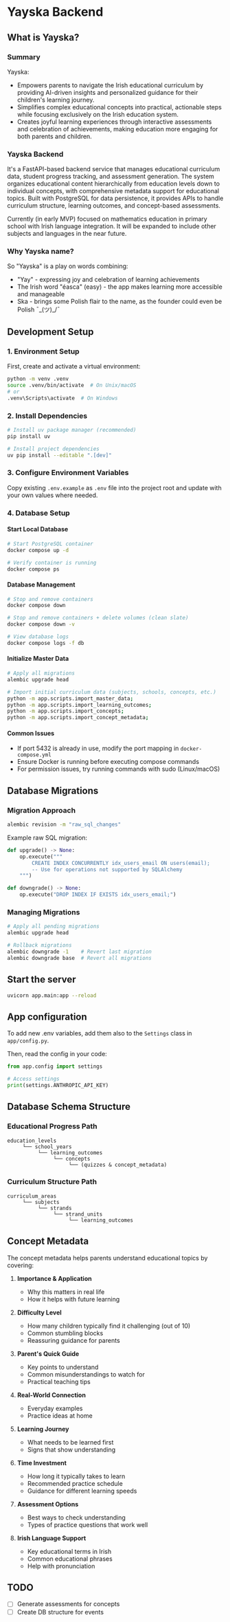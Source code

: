 # Yayska Backend

## What is Yayska?

### Summary

Yayska:

- Empowers parents to navigate the Irish educational curriculum by providing AI-driven insights and personalized guidance for their children's learning journey.
- Simplifies complex educational concepts into practical, actionable steps while focusing exclusively on the Irish education system.
- Creates joyful learning experiences through interactive assessments and celebration of achievements, making education more engaging for both parents and children.

### Yayska Backend

It's a FastAPI-based backend service that manages educational curriculum data, student progress tracking, and assessment generation. The system organizes educational content hierarchically from education levels down to individual concepts, with comprehensive metadata support for educational topics. Built with PostgreSQL for data persistence, it provides APIs to handle curriculum structure, learning outcomes, and concept-based assessments.

Currently (in early MVP) focused on mathematics education in primary school with Irish language integration. It will be expanded to include other subjects and languages in the near future.

### Why Yayska name?

So "Yayska" is a play on words combining:

- "Yay" - expressing joy and celebration of learning achievements
- The Irish word "éasca" (easy) - the app makes learning more accessible and manageable
- Ska - brings some Polish flair to the name, as the founder could even be Polish ¯\_(ツ)\_/¯

## Development Setup

### 1. Environment Setup

First, create and activate a virtual environment:

```bash
python -m venv .venv
source .venv/bin/activate  # On Unix/macOS
# or
.venv\Scripts\activate  # On Windows
```

### 2. Install Dependencies

```bash
# Install uv package manager (recommended)
pip install uv

# Install project dependencies
uv pip install --editable ".[dev]"
```

### 3. Configure Environment Variables

Copy existing `.env.example` as `.env` file into the project root and update with your own values where needed.

### 4. Database Setup

#### Start Local Database

```bash
# Start PostgreSQL container
docker compose up -d

# Verify container is running
docker compose ps
```

#### Database Management

```bash
# Stop and remove containers
docker compose down

# Stop and remove containers + delete volumes (clean slate)
docker compose down -v

# View database logs
docker compose logs -f db
```

#### Initialize Master Data

```bash
# Apply all migrations
alembic upgrade head

# Import initial curriculum data (subjects, schools, concepts, etc.)
python -m app.scripts.import_master_data;
python -m app.scripts.import_learning_outcomes;
python -m app.scripts.import_concepts;
python -m app.scripts.import_concept_metadata;
```

#### Common Issues

- If port 5432 is already in use, modify the port mapping in `docker-compose.yml`
- Ensure Docker is running before executing compose commands
- For permission issues, try running commands with sudo (Linux/macOS)

## Database Migrations

### Migration Approach

```bash
alembic revision -m "raw_sql_changes"
```

Example raw SQL migration:

```python
def upgrade() -> None:
    op.execute("""
        CREATE INDEX CONCURRENTLY idx_users_email ON users(email);
        -- Use for operations not supported by SQLAlchemy
    """)

def downgrade() -> None:
    op.execute("DROP INDEX IF EXISTS idx_users_email;")
```

### Managing Migrations

```bash
# Apply all pending migrations
alembic upgrade head

# Rollback migrations
alembic downgrade -1    # Revert last migration
alembic downgrade base  # Revert all migrations
```

## Start the server

```bash
uvicorn app.main:app --reload
```

## App configuration

To add new .env variables, add them also to the `Settings` class in `app/config.py`.

Then, read the config in your code:

```python
from app.config import settings

# Access settings
print(settings.ANTHROPIC_API_KEY)
```

## Database Schema Structure

### Educational Progress Path

```
education_levels
     └── school_years
          └── learning_outcomes
               └── concepts
                    └── (quizzes & concept_metadata)
```

### Curriculum Structure Path

```
curriculum_areas
     └── subjects
          └── strands
               └── strand_units
                    └── learning_outcomes
```

## Concept Metadata

The concept metadata helps parents understand educational topics by covering:

1. **Importance & Application**

   - Why this matters in real life
   - How it helps with future learning

2. **Difficulty Level**

   - How many children typically find it challenging (out of 10)
   - Common stumbling blocks
   - Reassuring guidance for parents

3. **Parent's Quick Guide**

   - Key points to understand
   - Common misunderstandings to watch for
   - Practical teaching tips

4. **Real-World Connection**

   - Everyday examples
   - Practice ideas at home

5. **Learning Journey**

   - What needs to be learned first
   - Signs that show understanding

6. **Time Investment**

   - How long it typically takes to learn
   - Recommended practice schedule
   - Guidance for different learning speeds

7. **Assessment Options**

   - Best ways to check understanding
   - Types of practice questions that work well

8. **Irish Language Support**
   - Key educational terms in Irish
   - Common educational phrases
   - Help with pronunciation

## TODO

- [ ] Generate assessments for concepts
- [ ] Create DB structure for events
